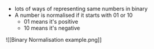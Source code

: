 - lots of ways of representing same numbers in binary
- A number is normalised if it starts with 01 or 10
	- 01 means it's positive
	- 10 means it's negative

![[Binary Normalisation example.png]]